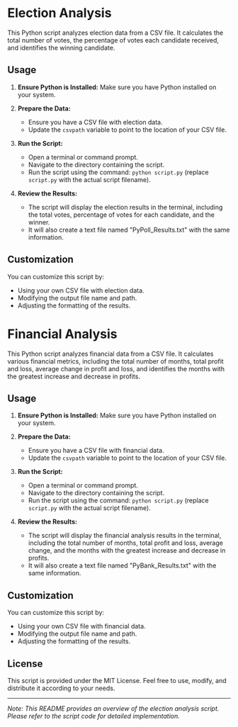 # Election Analysis

This Python script analyzes election data from a CSV file. It calculates the total number of votes, the percentage of votes each candidate received, and identifies the winning candidate.

## Usage

1. **Ensure Python is Installed:** Make sure you have Python installed on your system.

2. **Prepare the Data:**

    - Ensure you have a CSV file with election data.
    - Update the `csvpath` variable to point to the location of your CSV file.

3. **Run the Script:**

    - Open a terminal or command prompt.
    - Navigate to the directory containing the script.
    - Run the script using the command: `python script.py` (replace `script.py` with the actual script filename).

4. **Review the Results:**

    - The script will display the election results in the terminal, including the total votes, percentage of votes for each candidate, and the winner.
    - It will also create a text file named "PyPoll_Results.txt" with the same information.

## Customization

You can customize this script by:

- Using your own CSV file with election data.
- Modifying the output file name and path.
- Adjusting the formatting of the results.

# Financial Analysis

This Python script analyzes financial data from a CSV file. It calculates various financial metrics, including the total number of months, total profit and loss, average change in profit and loss, and identifies the months with the greatest increase and decrease in profits.

## Usage

1. **Ensure Python is Installed:** Make sure you have Python installed on your system.

2. **Prepare the Data:**

    - Ensure you have a CSV file with financial data.
    - Update the `csvpath` variable to point to the location of your CSV file.

3. **Run the Script:**

    - Open a terminal or command prompt.
    - Navigate to the directory containing the script.
    - Run the script using the command: `python script.py` (replace `script.py` with the actual script filename).

4. **Review the Results:**

    - The script will display the financial analysis results in the terminal, including the total number of months, total profit and loss, average change, and the months with the greatest increase and decrease in profits.
    - It will also create a text file named "PyBank_Results.txt" with the same information.

## Customization

You can customize this script by:

- Using your own CSV file with financial data.
- Modifying the output file name and path.
- Adjusting the formatting of the results.

## License

This script is provided under the MIT License. Feel free to use, modify, and distribute it according to your needs.

---

*Note: This README provides an overview of the election analysis script. Please refer to the script code for detailed implementation.*

